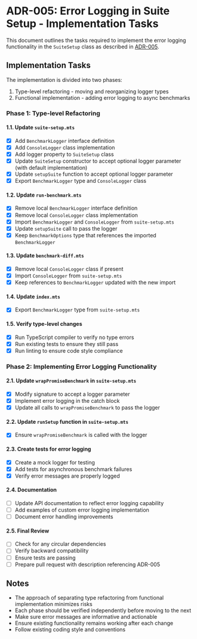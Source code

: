 # ADR-005: Error Logging in Suite Setup - Implementation Tasks

This document outlines the tasks required to implement the error logging functionality in the `SuiteSetup` class as described in [ADR-005](./adr-005-error-logging-in-suite-setup.en.md).

## Implementation Tasks

The implementation is divided into two phases:
1. Type-level refactoring - moving and reorganizing logger types
2. Functional implementation - adding error logging to async benchmarks

### Phase 1: Type-level Refactoring

#### 1.1. Update `suite-setup.mts`

- [x] Add `BenchmarkLogger` interface definition
- [x] Add `ConsoleLogger` class implementation
- [x] Add logger property to `SuiteSetup` class
- [x] Update `SuiteSetup` constructor to accept optional logger parameter (with default implementation)
- [x] Update `setupSuite` function to accept optional logger parameter
- [x] Export `BenchmarkLogger` type and `ConsoleLogger` class

#### 1.2. Update `run-benchmark.mts`

- [x] Remove local `BenchmarkLogger` interface definition
- [x] Remove local `ConsoleLogger` class implementation
- [x] Import `BenchmarkLogger` and `ConsoleLogger` from `suite-setup.mts`
- [x] Update `setupSuite` call to pass the logger
- [x] Keep `BenchmarkOptions` type that references the imported `BenchmarkLogger`

#### 1.3. Update `benchmark-diff.mts`

- [x] Remove local `ConsoleLogger` class if present
- [x] Import `ConsoleLogger` from `suite-setup.mts`
- [x] Keep references to `BenchmarkLogger` updated with the new import

#### 1.4. Update `index.mts`

- [x] Export `BenchmarkLogger` type from `suite-setup.mts`

#### 1.5. Verify type-level changes

- [x] Run TypeScript compiler to verify no type errors
- [x] Run existing tests to ensure they still pass
- [x] Run linting to ensure code style compliance

### Phase 2: Implementing Error Logging Functionality

#### 2.1. Update `wrapPromiseBenchmark` in `suite-setup.mts`

- [x] Modify signature to accept a logger parameter
- [x] Implement error logging in the catch block
- [x] Update all calls to `wrapPromiseBenchmark` to pass the logger

#### 2.2. Update `runSetup` function in `suite-setup.mts`

- [x] Ensure `wrapPromiseBenchmark` is called with the logger

#### 2.3. Create tests for error logging

- [x] Create a mock logger for testing
- [x] Add tests for asynchronous benchmark failures
- [x] Verify error messages are properly logged

#### 2.4. Documentation

- [ ] Update API documentation to reflect error logging capability
- [ ] Add examples of custom error logging implementation
- [ ] Document error handling improvements

#### 2.5. Final Review

- [ ] Check for any circular dependencies
- [ ] Verify backward compatibility
- [ ] Ensure tests are passing
- [ ] Prepare pull request with description referencing ADR-005

## Notes

- The approach of separating type refactoring from functional implementation minimizes risks
- Each phase should be verified independently before moving to the next
- Make sure error messages are informative and actionable
- Ensure existing functionality remains working after each change
- Follow existing coding style and conventions

